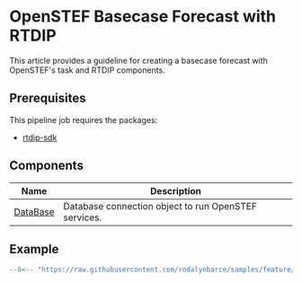 # OpenSTEF Basecase Forecast with RTDIP
This article provides a guideline for creating a basecase forecast with OpenSTEF's task and RTDIP components.

## Prerequisites
This pipeline job requires the packages:

* [rtdip-sdk](../../../../getting-started/installation.md#installing-the-rtdip-sdk)

## Components
|Name|Description|
|---------------------------|----------------------|
|[DataBase](../../../../code-reference/integrations/openstef/database.md)|Database connection object to run OpenSTEF services.|


## Example

```python
--8<-- "https://raw.githubusercontent.com/rodalynbarce/samples/feature/integration/pipelines/deploy/OpenSTEF-Basecase-Forecast-Databricks.py"
```
